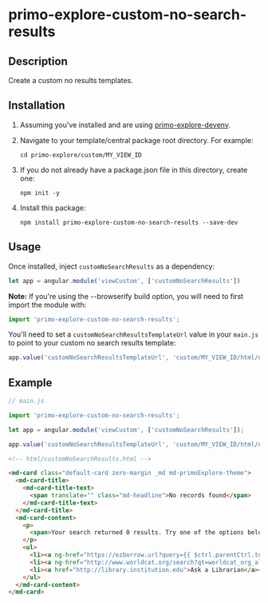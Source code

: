 # primo-explore-custom-no-search-results

## Description

Create a custom no results templates.

## Installation

1. Assuming you've installed and are using [primo-explore-devenv](https://github.com/ExLibrisGroup/primo-explore-devenv).

2. Navigate to your template/central package root directory. For example:
    ```
    cd primo-explore/custom/MY_VIEW_ID
    ```
3. If you do not already have a package.json file in this directory, create one:
    ```
    npm init -y
    ```
4. Install this package:
    ```
    npm install primo-explore-custom-no-search-results --save-dev
    ```

## Usage

Once installed, inject `customNoSearchResults` as a dependency:

```js
let app = angular.module('viewCustom', ['customNoSearchResults'])
```

**Note:** If you're using the --browserify build option, you will need to first import the module with:

```js
import 'primo-explore-custom-no-search-results';
```

You'll need to set a `customNoSearchResultsTemplateUrl` value in your `main.js` to point to your custom no search results template:

```js
app.value('customNoSearchResultsTemplateUrl', 'custom/MY_VIEW_ID/html/noSearchResult.html');
```

## Example

```js
// main.js

import 'primo-explore-custom-no-search-results';

let app = angular.module('viewCustom', ['customNoSearchResults']);

app.value('customNoSearchResultsTemplateUrl', 'custom/MY_VIEW_ID/html/noSearchResult.html');

```

```html
<!-- html/customNoSearchResults.html -->

<md-card class="default-card zero-margin _md md-primoExplore-theme">
  <md-card-title>
    <md-card-title-text>
      <span translate="" class="md-headline">No records found</span>
    </md-card-title-text>
  </md-card-title>
  <md-card-content>
    <p>
      <span>Your search returned 0 results. Try one of the options below:</span>
    </p>
    <ul>
      <li><a ng-href="https://ezborrow.url?query={{ $ctrl.parentCtrl.term }}">Request a book from E-ZBorrow (NYU only)</a></li>
      <li><a ng-href="http://www.worldcat.org/search?qt=worldcat_org_all&q={{ $ctrl.parentCtrl.term }}">Search WorldCat for items in nearby libraries</a></li>
      <li><a href="http://library.institution.edu">Ask a Librarian</a></li>
    </ul>
  </md-card-content>
</md-card>
```
